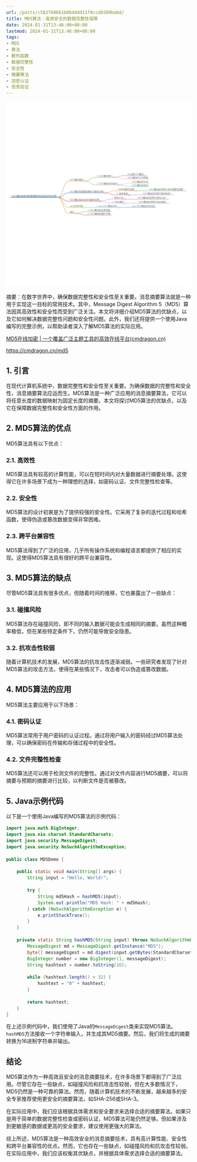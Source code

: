 ```yaml
---
url: /posts/c582760661b0bdddd11f8ccdb509babd/
title: MD5算法：高效安全的数据完整性保障
date: 2024-01-31T13:46:00+08:00
lastmod: 2024-01-31T13:46:00+08:00
tags:
- MD5
- 算法
- 散列函数
- 数据完整性
- 安全性
- 摘要算法
- 加密认证
- 信息验证
---
```


<img src="/images/2024_01_31%2013_45_01.png" alt="2024_01_31 13_45_01.png" title="2024_01_31 13_45_01.png">

摘要：在数字世界中，确保数据完整性和安全性至关重要。消息摘要算法就是一种用于实现这一目标的常用技术。其中，Message Digest Algorithm 5（MD5）算法因其高效性和安全性而受到广泛关注。本文将详细介绍MD5算法的优缺点，以及它如何解决数据完整性问题和安全性问题。此外，我们还将提供一个使用Java编写的完整示例，以帮助读者深入了解MD5算法的实际应用。

[MD5在线加密 | 一个覆盖广泛主题工具的高效在线平台(cmdragon.cn)](https://cmdragon.cn/md5)

https://cmdragon.cn/md5


## 1. 引言

在现代计算机系统中，数据完整性和安全性至关重要。为确保数据的完整性和安全性，消息摘要算法应运而生。MD5算法是一种广泛应用的消息摘要算法，它可以将任意长度的数据映射为固定长度的摘要。本文将探讨MD5算法的优缺点，以及它在保障数据完整性和安全性方面的作用。

## 2. MD5算法的优点

MD5算法具有以下优点：

### 2.1. 高效性

MD5算法具有较高的计算性能，可以在短时间内对大量数据进行摘要处理。这使得它在许多场景下成为一种理想的选择，如密码认证、文件完整性检查等。

### 2.2. 安全性

MD5算法的设计初衷是为了提供较强的安全性。它采用了复杂的迭代过程和哈希函数，使得伪造或篡改数据变得非常困难。

### 2.3. 跨平台兼容性

MD5算法得到了广泛的应用，几乎所有操作系统和编程语言都提供了相应的实现。这使得MD5算法具有很好的跨平台兼容性。

## 3. MD5算法的缺点

尽管MD5算法具有很多优点，但随着时间的推移，它也暴露出了一些缺点：

### 3.1. 碰撞风险

MD5算法存在碰撞风险，即不同的输入数据可能会生成相同的摘要。虽然这种概率极低，但在某些特定条件下，仍然可能导致安全隐患。

### 3.2. 抗攻击性较弱

随着计算机技术的发展，MD5算法的抗攻击性逐渐减弱。一些研究者发现了针对MD5算法的攻击方法，使得在某些情况下，攻击者可以伪造或篡改数据。

## 4. MD5算法的应用

MD5算法主要应用于以下场景：

### 4.1. 密码认证

MD5算法常用于用户密码的认证过程。通过将用户输入的密码经过MD5算法处理，可以确保密码在传输和存储过程中的安全性。

### 4.2. 文件完整性检查

MD5算法还可以用于检测文件的完整性。通过对文件内容进行MD5摘要，可以将摘要与预期的摘要进行比较，以判断文件是否被篡改。

## 5. Java示例代码

以下是一个使用Java编写的MD5算法的示例代码：

```java
import java.math.BigInteger;
import java.nio.charset.StandardCharsets;
import java.security.MessageDigest;
import java.security.NoSuchAlgorithmException;

public class MD5Demo {

    public static void main(String[] args) {
        String input = "Hello, World!";

        try {
            String md5Hash = hashMD5(input);
            System.out.println("MD5 Hash: " + md5Hash);
        } catch (NoSuchAlgorithmException e) {
            e.printStackTrace();
        }
    }

    private static String hashMD5(String input) throws NoSuchAlgorithmException {
        MessageDigest md = MessageDigest.getInstance("MD5");
        byte[] messageDigest = md.digest(input.getBytes(StandardCharsets.UTF_8));
        BigInteger number = new BigInteger(1, messageDigest);
        String hashtext = number.toString(16);
        
        while (hashtext.length() < 32) {
            hashtext = "0" + hashtext;
        }
        
        return hashtext;
    }
}
```

在上述示例代码中，我们使用了Java的`MessageDigest`类来实现MD5算法。`hashMD5`方法接收一个字符串输入，并生成其MD5摘要。然后，我们将生成的摘要转换为16进制字符串并输出。

## 结论

MD5算法作为一种高效且安全的消息摘要技术，在许多场景下都得到了广泛应用。尽管它存在一些缺点，如碰撞风险和抗攻击性较弱，但在大多数情况下，MD5仍然是一种可靠的算法。然而，随着计算机技术的不断发展，越来越多的安全专家推荐使用更安全的摘要算法，如SHA-256或SHA-3。

在实际应用中，我们应该根据具体需求和安全要求来选择合适的摘要算法。如果只是用于简单的数据完整性检查或密码认证，MD5算法可能仍然足够。但如果涉及到更敏感的数据或更高的安全要求，建议使用更强大的算法。

综上所述，MD5算法是一种高效安全的消息摘要技术，具有高计算性能、安全性和跨平台兼容性的优点。然而，它也存在一些缺点，如碰撞风险和抗攻击性较弱。在实际应用中，我们应该权衡其优缺点，并根据具体需求选择合适的摘要算法。
